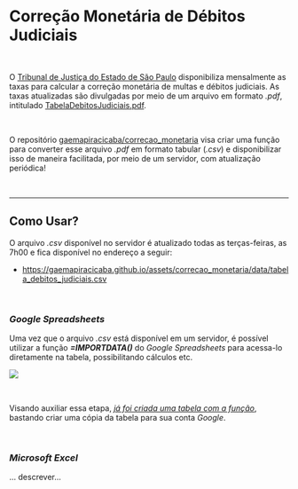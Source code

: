 # Correção Monetária de Débitos Judiciais

<br>

O [Tribunal de Justiça do Estado de São Paulo](https://www.tjsp.jus.br/) disponibiliza mensalmente as taxas para calcular a correção monetária de multas e débitos judiciais. As taxas atualizadas são divulgadas por meio de um arquivo em formato *.pdf*, intitulado [TabelaDebitosJudiciais.pdf](https://www.tjsp.jus.br/Download/Tabelas/TabelaDebitosJudiciais.pdf).

<br>

O repositório [gaemapiracicaba/correcao_monetaria](https://github.com/gaemapiracicaba/correcao_monetaria) visa criar uma função para converter esse arquivo _.pdf_ em formato tabular (_.csv_) e disponibilizar isso de maneira facilitada, por meio de um servidor, com atualização periódica!

<br>

---

## Como Usar?

O arquivo _.csv_ disponível no servidor é atualizado todas as terças-feiras, as 7h00 e fica disponível no endereço a seguir:

- https://gaemapiracicaba.github.io/assets/correcao_monetaria/data/tabela_debitos_judiciais.csv

<br>

### *Google Spreadsheets*

Uma vez que o arquivo _.csv_ está disponível em um servidor, é possível utilizar a função **_=IMPORTDATA()_** do _Google Spreadsheets_ para acessa-lo diretamente na tabela, possibilitando cálculos etc.

![](https://i.imgur.com/oFdGGbA.png)

<br>

Visando auxiliar essa etapa, [_já foi criada uma tabela com a função_](https://docs.google.com/spreadsheets/d/1xOH1QN8qsZ3-_u6p1dbhIZ2N4IvSBbMJucM1BhXf8Sw/edit?usp=sharing), bastando criar uma cópia da tabela para sua conta _Google_.

<br>

### *Microsoft Excel*

... descrever...